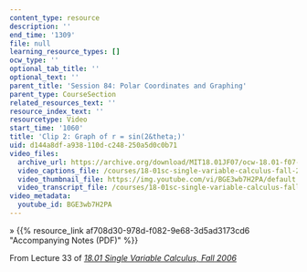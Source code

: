 ```yaml
---
content_type: resource
description: ''
end_time: '1309'
file: null
learning_resource_types: []
ocw_type: ''
optional_tab_title: ''
optional_text: ''
parent_title: 'Session 84: Polar Coordinates and Graphing'
parent_type: CourseSection
related_resources_text: ''
resource_index_text: ''
resourcetype: Video
start_time: '1060'
title: 'Clip 2: Graph of r = sin(2&theta;)'
uid: d144a8df-a938-110d-c248-250a5d0c0b71
video_files:
  archive_url: https://archive.org/download/MIT18.01JF07/ocw-18.01-f07-lec33_300k.mp4
  video_captions_file: /courses/18-01sc-single-variable-calculus-fall-2010/efdba4de16a55b0ca70ed00742875d68_BGE3wb7H2PA.vtt
  video_thumbnail_file: https://img.youtube.com/vi/BGE3wb7H2PA/default.jpg
  video_transcript_file: /courses/18-01sc-single-variable-calculus-fall-2010/defd3b3172e6f84d773a5b030c70db63_BGE3wb7H2PA.pdf
video_metadata:
  youtube_id: BGE3wb7H2PA
---
```


» {{% resource_link af708d30-978d-f082-9e68-3d5ad3173cd6 "Accompanying Notes (PDF)" %}}

From Lecture 33 of [_18.01 Single Variable Calculus, Fall 2006_](/courses/18-01-single-variable-calculus-fall-2006/video_galleries/video-lectures)